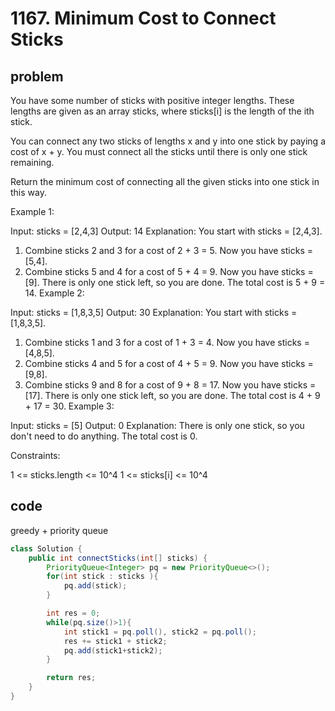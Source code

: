 # 1167. Minimum Cost to Connect Sticks

## problem

You have some number of sticks with positive integer lengths. These lengths are given as an array sticks, where sticks[i] is the length of the ith stick.

You can connect any two sticks of lengths x and y into one stick by paying a cost of x + y. You must connect all the sticks until there is only one stick remaining.

Return the minimum cost of connecting all the given sticks into one stick in this way.

Example 1:

Input: sticks = [2,4,3]
Output: 14
Explanation: You start with sticks = [2,4,3].

1. Combine sticks 2 and 3 for a cost of 2 + 3 = 5. Now you have sticks = [5,4].
2. Combine sticks 5 and 4 for a cost of 5 + 4 = 9. Now you have sticks = [9].
   There is only one stick left, so you are done. The total cost is 5 + 9 = 14.
   Example 2:

Input: sticks = [1,8,3,5]
Output: 30
Explanation: You start with sticks = [1,8,3,5].

1. Combine sticks 1 and 3 for a cost of 1 + 3 = 4. Now you have sticks = [4,8,5].
2. Combine sticks 4 and 5 for a cost of 4 + 5 = 9. Now you have sticks = [9,8].
3. Combine sticks 9 and 8 for a cost of 9 + 8 = 17. Now you have sticks = [17].
   There is only one stick left, so you are done. The total cost is 4 + 9 + 17 = 30.
   Example 3:

Input: sticks = [5]
Output: 0
Explanation: There is only one stick, so you don't need to do anything. The total cost is 0.

Constraints:

1 <= sticks.length <= 10^4
1 <= sticks[i] <= 10^4

## code

greedy + priority queue

```java
class Solution {
    public int connectSticks(int[] sticks) {
        PriorityQueue<Integer> pq = new PriorityQueue<>();
        for(int stick : sticks ){
            pq.add(stick);
        }

        int res = 0;
        while(pq.size()>1){
            int stick1 = pq.poll(), stick2 = pq.poll();
            res += stick1 + stick2;
            pq.add(stick1+stick2);
        }

        return res;
    }
}
```
